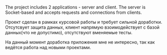 The project includes 2 applications - server and client. The server is Socket-based and accepts requests and connections from clients.

Проект сделан в рамках курсовой работы и требует сильной доработки. Отсутсвует защита данных, клиент напрямую взоимодействует с базой данных(что не допустимо), отсутствуют вменяемые тесты.

На данный момент доработка приложения мне не интересно, так как ведётся работа над новыми проектами. 
